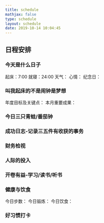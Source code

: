 ```yaml
---
title: schedule
mathjax: false
type: schedule
layout: schedule
date: 2019-10-14 10:04:45
---
```


## 日程安排

### 今天是什么日子

起床：7:00
就寝：24:00
天气：
心情：
纪念日：

### 叫我起床的不是闹钟是梦想

年度目标及关键点：
本月重要成果：

### 今日三只青蛙/番茄钟

### 成功日志-记录三五件有收获的事务

### 财务检视

### 人际的投入

### 开卷有益-学习/读书/听书

### 健康与饮食

今日步数：
今日锻炼：
今日饮食：

### 好习惯打卡

